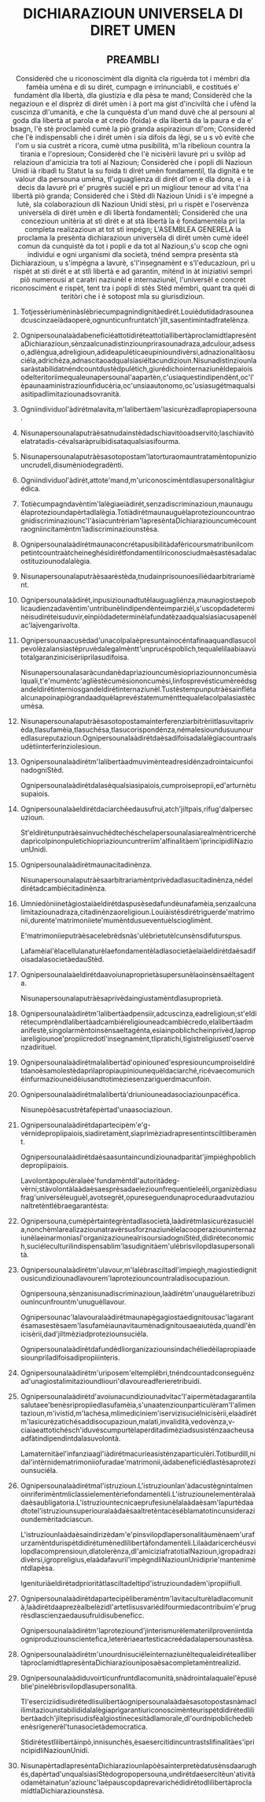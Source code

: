 <h1 align='center'>DICHIARAZIOUN UNIVERSELA DI DIRET UMEN</h1>
<h2 align='center'>PREAMBLI</h2>
<p align='center'>Considerèd che u riconoscimènt dla dignità cla riguèrda tot i mémbri dla famèia umèna e di su dirét, cumpagn e irrinunciabli, e costitués e' fundamènt dla libertà, dla giustizia e dla pèsa te mand;
Considerèd che la negazioun e el disprèz di dirét umèn i à port ma gist d'inciviltà che i ufènd la cuscinza dl'umanità, e che la cunquésta d'un mand duvè che al persouni al goda dla libertà at parola e at credo (foida) e dla libertà da la paura e da e' bsagn, l'è stè proclamèd cumè la piò granda aspirazioun dl'om;
Considerèd che l'è indispensabli che i dirét umèn i sia difois da lègi, se u s vò evitè che l'om u sia custrèt a ricora, cumè utma pusibilità, m'la ribelioun countra la tirania e l'opresioun;
Considerèd che l'è nicisèrii lavurè prì u svilòp ad relazioun d'amicizia tra toti al Nazioun;
Considerèd che i popli dli Nazioun Unidi ià ribadì tu Statut la su foida ti dirét umèn fondamentil, tla dignità e te valour dla persouna umèna, tl'uguaglienza di dirét dl'om e dla dona, e i à decis da lavurè prì e' prugrès suciél e prì un migliour tenour ad vita t'na libertà piò granda;
Considerèd che i Stèd dli Nazioun Unidi i s'è impegné a lutè, sla colaborazioun dli Nazioun Unidi stèsi, prì u rispèt e l'oservènza universèla di dirét umèn e dli libertà fondamentèli;
Considerèd che una concezioun unitèria at stì dirét e at stà libertà la è fondamentèla prì la completa realizazioun at tot stì impégn;
L'ASEMBLEA GENERELA
la proclama
la presènta dichiarazioun universèla di dirét umèn cumè ideél comun da cunquistè da tot i popli e da tot al Nazioun,s'u scop che ogni individui e ogni urganismi dla società, tnénd sempra presènta stà Dichiarazioun, u s'impègna a lavurè, s'l'insegnamènt e s'l'educazioun, prì u rispèt at stì dirét e at stlì libertà e ad garantin, miténd in àt iniziativi sempri piò numerousi at caratri naziunèl e internaziunèl, l'universèl e concrét riconoscimènt e rispèt, tent tra i popli di stés Stèd mémbri, quant tra quéi di teritòri che i è sotopost mla su giurisdizioun.</p>
<ol>
  <li>
    <p>Totjessèriumèninàslébriecumpagnindignitàedirét.Louièdutidadrasouneadcuscinzaeiàdaoperè,ognunticunfruntatch'jilt,sasentimintadfratelènza.</p>
  </li>
  <li>
    <p>OgnipersounalaàdabeneficiéattotidiréteattotiallibertàproclamidtlapresèntaDichiarazioun,sènzaalcunadistinziounprìrasounadraza,adculour,adsesso,adlèngua,adreligioun,adideapuléticaeupinioundivèrsi,adnazionalitàosuciéla,adrichèza,adnascitaoadqualsiasiéltacundizioun.Nisunadistinziounlasaràstabilidatnéndcountdustèdpulétich,giurédichointernaziunèldepaioisodelteritoriimequaleunapersounal'aapartèn,c'usiaquestindipendènt,oc'l'èpaunaaministraziounfiducèria,oc'unsiaautonomo,oc'usiasugétmaqualsiasitipadlimitaziounadsovranità.</p>
  </li>
  <li>
    <p>Ogniindividuol'àdirétmalavita,m'lalibertàem'lasicurèzadlapropiapersouna.</p>
  </li>
  <li>
    <p>Nisunapersounalaputràèsatnudainstèdadschiavitòoadservitò;laschiavitòelatratadis-cévalsaràpruibidisataqualsiasifourma.</p>
  </li>
  <li>
    <p>Nisunapersounalaputràèsasotopostam'latorturaomauntratamèntopuniziouncrudeli,disumèniodegradènti.</p>
  </li>
  <li>
    <p>Ogniindividuol'àdirét,attote'mand,m'uriconoscimèntdlasupersonalitàgiurédica.</p>
  </li>
  <li>
    <p>Totiècumpagndavèntim'lalègiaeiàdirét,senzadiscriminazioun,maunauguèlaprotezioundapèrtadlalègia.Totiàdirétmaunauguèlaproteziouncountraognidiscriminaziounc'l'àsiacuntrèriam'lapresèntaDichiaraziouncumècountraogniincitamèntm'ladiscriminaziounstèsa.</p>
  </li>
  <li>
    <p>Ognipersounalaàdirétmaunaconcrétapusibilitàdafèricoursmatribunilcompetintcountraàtcheineghésidirétfondamentilriconosciudmaèsastèsadalacostituziounodalalègia.</p>
  </li>
  <li>
    <p>Nisunapersounalaputràèsaarèstèda,tnudainprisounoesiliédaarbitrariamènt.</p>
  </li>
  <li>
    <p>Ognipersounalaàdirét,inpusiziounadtutèlauguagliénza,maunagiostaepoblicaudienzadavèntim'untribunèlindipendènteimparziél,s'uscopdadeterminèisudiréteisuduvir,einpiòdadeterminèlafundatèzaadqualsiasiacusapenèlac'lajvengarivolta.</p>
  </li>
  <li>
    <p>Ognipersounaacusèdad'unacolpalaèpresuntainocéntafinaaquandlasucolpevolèzalansiastèpruvèdalegalmèntt'unprucéspoblich,tequalelilaabiaavùtotalgaranzìnicisèriiprìlasudifoisa.</p>
    <p>Nisunapersounalasaràcundanèdaprìaziouncumèsioprìaziounnoncumèsialquali,t'e'mumèntc'aglièstècumèsiononcumèsi,linfosprevésticumèreédsgandeldirétinterniosgandeldirétinternaziunèl.Tustèstempunputràèsainflétaalcunapoinapiògrandaadquèlaprevéstatemumènttequalelacolpalasiastècumèsa.</p>
  </li>
  <li>
    <p>Nisunapersounalaputràèsasotopostamainterferenziarbitrèriitlasuvitaprivèda,tlasufamèia,tlasuchésa,tlasucorispondénza,némalesioundusuunouredlasureputazioun.Ognipersounalaàdirétdaèsadifoisadalalègiacountraalsudètiinterferinziolesioun.</p>
  </li>
  <li>
    <p>Ognipersounalaàdirétm'lalibertàadmuvimènteadresidénzadrointaicunfoinadogniStèd.</p>
    <p>Ognipersounalaàdirétdalasèqualsiasipaiois,cumproisepropii,ed'arturnètusupaiois.</p>
  </li>
  <li>
    <p>Ognipersounalaàeldirétdaciarchéedausufruì,atch'jiltpaìs,rifug'dalpersecuzioun.</p>
    <p>St'eldirétunputràèsainvuchédtechéschelapersounalasiarealmèntricerchédaprìcolpinonpuletichioprìaziouncuntreriim'alfinalitàem'iprincipidliNaziounUnidi.</p>
  </li>
  <li>
    <p>Ognipersounalaàdirétmaunacitadinènza.</p>
    <p>Nisunapersounalaputràèsaarbitrariamèntprivèdadlasucitadinènza,nédeldirétadcambiécitadinènza.</p>
  </li>
  <li>
    <p>Umniedòniinetàgiostaiàeldirétdaspusèsedafundèunafamèia,senzaalcunalimitaziounadraza,citadinènzaoreligioun.Louiàistésdirétriguerde'matrimonii,durente'matrimoniiete'mumèntdusueventuèlscioglimènt.</p>
    <p>E'matrimoniieputràèsacelebrèdsnàs'ulébrietutèlcunsènsdifuturspus.</p>
    <p>Lafamèial'èlacellulanaturèlaefondamentèladlasocietàelaiàeldirétdaèsadifoisadalasocietàedauStèd.</p>
  </li>
  <li>
    <p>Ognipersounalaàeldirétdaavoiunaproprietàsupersunèlaoinsènsaéltagenta.</p>
    <p>Nisunapersounalaputràèsaprivèdaingiustamèntdlasuproprietà.</p>
  </li>
  <li>
    <p>Ognipersounalaàdirétm'lalibertàadpensiir,adcuscinza,eadreligioun;st'eldirétecumprèndlalibertàadcambiéreligiouneadcambiécredo,elalibertàadmanifestè,singolarmèntoinsènsaeltagénta,esiainpoblichcheinprivèd,lapropiareligiounoe'propiicredotl'insegnamènt,tlipratichi,tigistreligiusetl'oservènzadirituel.</p>
  </li>
  <li>
    <p>Ognipersounalaàdirétmalalibertàd'opiniouned'espresiouncumproiseldirétdanoèsamolestèdaprìlapropiaupiniounequèldaciarché,ricévaecomunichéinfurmaziouneidèiusandtotimèziesenzariguerdmacunfoin.</p>
  </li>
  <li>
    <p>Ognipersounalaàdirétmalalibertà'driuniouneadasociaziounpacéfica.</p>
    <p>Nisunepòèsacustrètafèpèrtad'unaasociazioun.</p>
  </li>
  <li>
    <p>Ognipersounalaàdirétdapartecipèm'e'g-vèrnidepropiipaiois,siadiretamènt,siaprìmèziadrapresentintsciltliberamènt.</p>
    <p>Ognipersounalaàdirétdaèsaasuntaincundiziounadparitàt'jimpiéghpoblichdepropiipaiois.</p>
    <p>Lavolontàpopulèralaèe'fundamèntdl'autoritàdeg-vèrni;stàvolontàlaàdaèsaesprèsadaeleziounfrequentieleéli,organizèdiasufrag'universèleuguèl,avotsegrét,opureseguendunaproceduraadvutaziounaltretèntlébraegarantésta:</p>
  </li>
  <li>
    <p>Ognipersouna,cumèpèrtaintegrèntadlasocietà,laàdirétmlasicurèzasuciéla,nonchèmlarealizaziounatravèrsusforznaziunèlelacooperaziouninternaziunèlaeinarmoniasl'organizaziounealrisoursiadogniStèd,didiréteconomich,suciéleculturilindispensablim'lasudignitàem'ulébrisvilopdlasupersonalità.</p>
  </li>
  <li>
    <p>Ognipersounalaàdirétm'ulavour,m'lalébrasciltadl'impiegh,magiostiedignitousicundiziounadlavourem'laproteziouncountraladisocupazioun.</p>
    <p>Ognipersouna,sènzanisunadiscriminazioun,laàdirétm'unauguèlaretribuziounincunfrountm'unuguèllavour.</p>
    <p>Ognipersounac'lalavouralaàdirétmaunapègagiostaedignitousac'lagarantésamasestèsaem'lasufamèiaunavitaumènadignitousaeaiutèda,quandl'ènicisèrii,dad'jiltmèziadproteziounsuciéla.</p>
    <p>Ognipersounalaàdirétdafundèdliorganizaziounsindachéliedèilapropiaadesiounprìladifoisadipropiiinteris.</p>
  </li>
  <li>
    <p>Ognipersounalaàdirétm'uriposem'eltemplébri,tnéndcountadconseguénzad'unagiostalimitazioundliouri'dlavoureadferieretribuidi.</p>
  </li>
  <li>
    <p>Ognipersounalaàdirétd'avoiunacundiziounadvitac'l'aipermètadagarantìlasalutaee'benèsripropiiedlasufamèia,s'unaatenziounparticulèram'l'alimentazioun,m'ivistid,m'lachésa,mlimediciniem'iservizisuciélnicisèrii,elaàdirétm'lasicurèzatichésaddisocupazioun,malatì,invalidità,vedovènza,v-ciaiaeattotichésch'iduvéscumpurtèlaperditadimèziadsusisténzaacheusaadfàtindipendintdalasuvolontà.</p>
    <p>Lamaternitàel'infanziaagl'iàdirétmacurieasisténzaparticulèri.Totiburdill,nidal'intèrnidematrimoniiofuradae'matrimonii,iàdabeneficiédlastèsaproteziounsuciéla.</p>
  </li>
  <li>
    <p>Ognipersounalaàdirétmal'istruzioun.L'istruziounlan'àdacustègnintalmenoinriferimèntmliclassielementèriefondamentèli.L'istruziounelementèralaàdaèsaubligatoria.L'istruziountecnicaeprufesiunèlalaàdaèsam'lapurtèdaadtotel'istruziounsuperiouralaàdaèsaaltretèntacèséblamatotincunsiderazioundemèritadciascun.</p>
    <p>L'istruziounlaàdaèsaindirizèdam'e'pinsvilopdlapersonalitàumènaem'urafurzamèntdurispètdidirétumènedlilibertàfondamentèli.Lilaàdaricerchéusvilopdlacomprensioun,dlatolerènza,dl'amiciziafratotialNazioun,igropadrazidivèrsi,igropreligius,elaàdafavurìl'impègndliNaziounUnidiprìe'mantenimèntdlapèsa.</p>
    <p>Igenituriàeldirétadprioritàtlasciltadeltipd'istruzioundadèm'ipropiifiull.</p>
  </li>
  <li>
    <p>Ognipersounalaàdirétdapartecipèliberamèntm'lavitaculturèladlacomunità,laàdirétdaaprezèalbelèzidl'artetlisusvariédifourmiedacontribuìm'e'prugrèsdlascienzaedausufruìdisubeneficc.</p>
    <p>Ognipersounalaàdirétm'laproteziound'jinterismurèlemateriilproveniintdaogniproduziounscientefica,leterèriaeartesticacreédadalapersounastèsa.</p>
  </li>
  <li>
    <p>Ognipersounalaàdirétm'unourdnisuciéleinternaziunèltequaleidiréteallibertàproclamidtlapresèntaDichiaraziouniposaèsacompletamèntrealizid.</p>
  </li>
  <li>
    <p>Ognipersounalaàdiduvoirticunfruntdlacomunità,snàdrointalaqualel'èpuséblie'pinelébrisvilopdlasupersonalità.</p>
    <p>Tl'eserciziidisudirétedlisulibertàognipersounalaàdaèsasotopostasnàmaclilimitaziounstabilididalalègiaprìgarantìuriconoscimènteurispètdidirétedlilibertàadch'jilteprìsudisfèalgiostinecesitàdlamorale,dl'ourdnipoblichedebenèsrigenerèl'tunasocietàdemocratica.</p>
    <p>Stìdirétestlìlibertàinpò,innisunchés,èsaesercitidincuntrastslìfinalitàes'iprincìpidliNaziounUnidi.</p>
  </li>
  <li>
    <p>NisunapèrtadlapresèntaDichiaraziounlapòèsainterpretèdatusènsdaarughés,dapèrtad'unqualsiasiStèdogropopersouna,undirétdaesercitèun'ativitàodamètainatun'aziounc'laépauscopdaprevarichédidirétodlilibertàproclamidtlaDichiaraziounstèsa.</p>
  </li>
</ol>